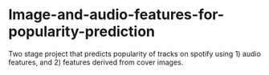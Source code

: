 # Image-and-audio-features-for-popularity-prediction
Two stage project that predicts popularity of tracks on spotify using 1) audio features, and 2) features derived from cover images.
